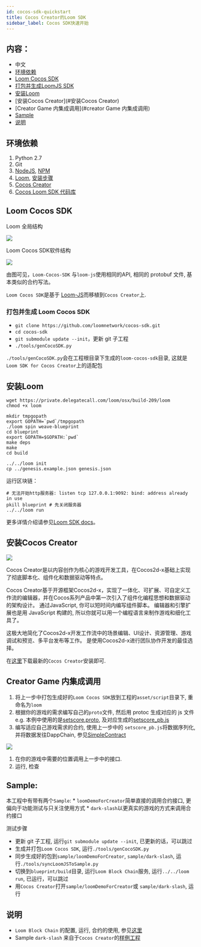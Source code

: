 ```yaml
---
id: cocos-sdk-quickstart
title: Cocos Creator的Loom SDK
sidebar_label: Cocos SDK快速开始
---
```

## 内容：

- 中文 
 - [环境依赖](#环境依赖)
 - [Loom Cocos SDK](#loom-cocos-sdk)
 - [打包并生成LoomJS SDK](#generate-loomjs-sdk)
 - [安装Loom](#安装Loom)
 - [安装Cocos Creator](#安装Cocos Creator)
 - [Creator Game 内集成调用](#creator Game 内集成调用)
 - [Sample](#sample)
 - [说明](#说明)

## 环境依赖

1. Python 2.7
2. Git
3. [NodeJS](https://nodejs.org/en/), [NPM](https://www.npmjs.com/get-npm)
4. [Loom](https://loomx.io/), [安装步骤](https://loomx.io/developers/docs/en/prereqs.html)
5. [Cocos Creator](http://www.cocos.com/creator)
6. [Cocos Loom SDK 代码库](https://github.com/loomnetwork/cocos-sdk/)

## Loom Cocos SDK

Loom 全局结构

![](/developers/img/Loom-Cocos-SDK.png)

Loom Cocos SDK软件结构

![](/developers/img/loom-cocos-sdk-struct.png)

由图可见，`Loom-Cocos-SDK` 与`loom-js`使用相同的API, 相同的 protobuf 文件, 基本类似的合约写法。

`Loom Cocos SDK`是基于 [Loom-JS](https://github.com/loomnetwork/loom-js/)而移植到`Cocos Creator`上.

### 打包并生成 Loom Cocos SDK

- `git clone https://github.com/loomnetwork/cocos-sdk.git`
- `cd cocos-sdk`
- `git submodule update --init`，更新 git 子工程
- `./tools/genCocoSDK.py`

`./tools/genCocoSDK.py`会在工程根目录下生成的`loom-cocos-sdk`目录, 这就是 `Loom SDK for Cocos Creator`上的适配包

## 安装Loom

    wget https://private.delegatecall.com/loom/osx/build-209/loom
    chmod +x loom
    
    mkdir tmpgopath
    export GOPATH=`pwd`/tmpgopath
    ./loom spin weave-blueprint
    cd blueprint
    export GOPATH=$GOPATH:`pwd`
    make deps
    make
    cd build
    
    ../../loom init
    cp ../genesis.example.json genesis.json
    

运行区块链：

    # 无法开始http服务器: listen tcp 127.0.0.1:9092: bind: address already in use
    pkill blueprint # 先关闭服务器
    ../../loom run
    

更多详情介绍请参见[Loom SDK docs](https://loomx.io/developers/docs/en/prereqs.html)。

## 安装Cocos Creator

![](http://www.cocos2d-x.org/s/images/creator_192.png)

Cocos Creator是以内容创作为核心的游戏开发工具，在Cocos2d-x基础上实现了彻底脚本化、组件化和数据驱动等特点。

Cocos Creator基于开源框架Cocos2d-x，实现了一体化、可扩展、可自定义工作流的编辑器，并在Cocos系列产品中第一次引入了组件化编程思想和数据驱动的架构设计。 通过JavaScript, 你可以短时间内编写组件脚本。 编辑器和引擎扩展也是用 JavaScript 构建的, 所以你就可以用一个编程语言来制作游戏和细化工具了。

这极大地简化了Cocos2d-x开发工作流中的场景编辑、UI设计、资源管理、游戏调试和预览、多平台发布等工作。 是使用Cocos2d-x进行团队协作开发的最佳选择。

在[这里](http://www.cocos.com/creator)下载最新的`Cocos Creator`安装即可.

## Creator Game 内集成调用

1. 将上一步中打包生成好的`Loom Cocos SDK`放到工程的`asset/script`目录下, 重命名为`loom`
2. 根据你的游戏的需求编写自己的`proto`文件, 然后用 protoc 生成对应的 js 文件 e.g. 本例中使用的是[setscore.proto](https://github.com/loomnetwork/phaser-sdk-demo/blob/master/src/assets/protobuff/setscore.proto), 及对应生成的[setscore_pb.js](https://github.com/loomnetwork/phaser-sdk-demo/blob/master/src/assets/protobuff/setscore_pb.js)
3. 编写适应自己游戏需求的合约, 使用上一步中的 `setscore_pb.js`将数据序列化, 并将数据发往DappChain, 参见[SimpleContract](https://github.com/loomnetwork/phaser-sdk-demo/blob/master/src/SimpleContract.js)

![](/developers/img/script_loom_folder.png)

1. 在你的游戏中需要的位置调用上一步中的接口.
2. 运行, 检查

## Sample:

本工程中有带有两个`Sample`: * `loomDemoForCreator`简单直接的调用合约接口, 更偏向于功能测试与只关注使用方式 * `dark-slash`以更真实的游戏的方式来调用合约接口

测试步骤

- 更新 git 子工程, 运行`git submodule update --init`, 已更新的话，可以跳过
- 生成并打包`Loom Cocos SDK`, 运行`./tools/genCocoSDK.py`
- 同步生成好的包到`sample/loomDemoForCreator`, `sample/dark-slash`, 运行`./tools/syncLoomJSToSample.py`
- 切换到`blueprint/build`目录, 运行`Loom Block Chain`服务, 运行`../../loom run`, 已运行，可以跳过
- 用`Cocos Creator`打开`sample/loomDemoForCreator`或 `sample/dark-slash`, 运行

## 说明

- `Loom Block Chain` 的配置, 运行, 合约的使用, 参见[这里](https://loomx.io/developers/docs/en/prereqs.html)
- Sample `dark-slash` 来自于`Cocos Creator`的[样例工程](https://github.com/cocos-creator/tutorial-dark-slash)